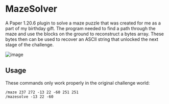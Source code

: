 # MazeSolver

A Paper 1.20.6 plugin to solve a maze puzzle that was created for me as a part of my birthday gift. The program needed to find a path through the maze and use the blocks on the ground to reconstruct a bytes array. These bytes then can be used to recover an ASCII string that unlocked the next stage of the challenge.

![image](https://github.com/user-attachments/assets/3cd51486-7fca-4fd1-b675-4702c50b0035)

## Usage

These commands only work properly in the original challenge world:
```
/maze 237 272 -13 22 -60 251 251
/mazesolve -13 22 -60
```
